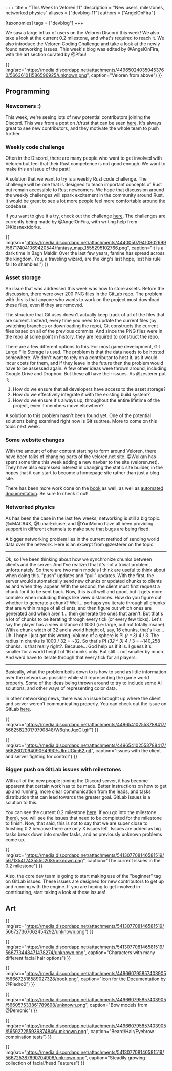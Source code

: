 +++
title = "This Week In Veloren 11"
description = "New users, milestones, networked physics"
aliases = ["devblog-11"]
authors = ["AngelOnFira"]

[taxonomies]
tags = ["devblog"]
+++

We saw a large influx of users on the Veloren Discord this week! We also take a look at the current 0.2 milestone, and what's required to reach it. We also introduce the Veloren Coding Challenge and take a look at the newly found networking issues. This week's blog was edited by @AngelOnFira, with the art section curated by @Pfau!

{{ img(src="https://media.discordapp.net/attachments/449650240350453760/566361011586596925/unknown.png", caption="Veloren from above") }}

## Programming

### Newcomers :)

This week, we're seeing lots of new potential contributors joining the Discord. This was from a post on /r/rust that can be seen [here](https://www.reddit.com/r/rust/comments/bb7a6d/veloren_the_opensource_voxel_mmorpg_is_looking/). It's always great to see new contributors, and they motivate the whole team to push further.

### Weekly code challenge

Often in the Discord, there are many people who want to get involved with Veloren but feel that their Rust competence is not good enough. We want to make this an issue of the past!

A solution that we want to try is a weekly Rust code challenge. The challenge will be one that is designed to teach important concepts of Rust but remain accessible to Rust newcomers. We hope that discussion around the weekly challenges will spark excitement in the community around Rust. It would be great to see a lot more people feel more comfortable around the codebase.

If you want to give it a try, check out the challenge [here](https://gitlab.com/veloren/veloren-coding-challenges/tree/master/coding_challenge_1). The challenges are currently being made by @AngelOnFira, with writing help from @Kidsnextdorks.

{{ img(src="https://media.discordapp.net/attachments/444005079410802699/567174041069420544/fantasy_map_1555295102766.png", caption="It is a dark time in Bagh Maldir. Over the last few years, famine has spread across the kingdom. You, a traveling wizard, are the king's last hope, lest his rule fall to shambles.") }}

### Asset storage

An issue that was addressed this week was how to store assets. Before the discussion, there were over 200 PNG files in the GitLab repo. The problem with this is that anyone who wants to work on the project must download these files, even if they are removed.

The structure that Git uses doesn't actually keep track of all of the files that are current. Instead, every time you need to update the current files (by switching branches or downloading the repo), Git constructs the current files based on all of the previous commits. And since the PNG files were in the repo at some point in history, they are required to construct the repo.

There are a few different options to this. For most game development, Git Large File Storage is used. The problem is that the data needs to be hosted somewhere. We don't want to rely on a contributor to host it, as it would incur costs for them, and if they leave in the future then the problem would have to be assessed again. A few other ideas were thrown around, including Google Drive and Dropbox. But these all have their issues. As @zesterer put it;

1) How do we ensure that all developers have access to the asset storage?
2) How do we effectively integrate it with the existing build system?
3) How do we ensure it's always up, throughout the entire lifetime of the project, even if members move elsewhere?

A solution to this problem hasn't been found yet. One of the potential solutions being examined right now is Git subtree. More to come on this topic next week.

### Some website changes

With the amount of other content starting to form around Veloren, there have been talks of changing parts of the veloren.net site. @Wulkan has spent some time this week adding a new navbar to the site (veloren.net). They have also expressed interest in changing the static site builder, in the hopes that it can start to become a homepage site rather than just a blog site.

There has been more work done on the [book](https://book.veloren.net/) as well, as well as [automated documentation](https://docs.veloren.net/veloren_voxygen/index.html). Be sure to check it out!

### Networked physics

As has been the case in the last few weeks, networking is still a big topic. @xMAC94X, @LunarEclipse, and @YuriMomo have all been providing support in different channels to make sure that bugs are being fixed.

A bigger networking problem lies in the current method of sending world data over the network. Here is an excerpt from @zesterer on the topic.

<hr>

Ok, so I've been thinking about how we synchronize chunks between clients and the server. And I've realized that it's not a trivial problem, unfortunately. So there are two main models I think are useful to think about when doing this. "push" updates and "pull" updates. With the first, the server would automatically send new chunks or updated chunks to clients as and when they appear. With the second, the client must first request a chunk for it to be sent back. Now, this is all well and good, but it gets more complex when including things like view distances. How do you figure out whether to generate a chunk? Well... perhaps you iterate through all chunks that are within range of all clients, and then figure out which ones are generated and which aren't... then generate the ones that aren't. But that's a lot of chunks to be iterating through every tick (or every few ticks). Let's say the player has a view distance of 1000 (i.e: large, but not totally insane). With a chunk width of 32 and a world height of, say, 16 chunks, that's like... Uh. I hope I just got this wrong. Volume of a sphere is PI *(r ^ 3)* 4 / 3. The radius in chunks is 1000 / 32 = ~32. So that's PI *(32 ^ 3)* 4 / 3 = ~140,258 chunks. Is that really right?. Because... God help us if it is. I guess it's smaller for a world height of 16 chunks only. But still... not smaller by much. And we'd have to iterate through that every tick for all players.

<hr>

Basically, what the problem boils down to is how to send as little information over the network as possible while still representing the game world properly. Some of the ideas being thrown around to try to include some AI solutions, and other ways of representing color data.

In other networking news, there was an issue brought up where the client and server weren't communicating properly. You can check out the issue on GitLab [here](https://gitlab.com/veloren/veloren/issues/13).

{{ img(src="https://media.discordapp.net/attachments/449654102553788417/566258230179790848/W6qhuJqoGl.gif") }}

{{ img(src="https://media.discordapp.net/attachments/449654102553788417/566260209409064990/sJImUGim62.gif", caption="Issues with the client and server fighting for control") }}

### Bigger push on GitLab issues with milestones

With all of the new people joining the Discord server, it has become apparent that certain work has to be made. Better instructions on how to get up and running, more clear communication from the leads, and tasks distribution that can lead towards the greater goal. GitLab issues is a solution to this.

You can see the current 0.2 milestone [here](https://gitlab.com/veloren/veloren/milestones). If you go into the milestone ([here](https://gitlab.com/veloren/veloren/milestones/1)), you will see the issues that need to be completed for the milestone to finish. Now, that said, this is not to say that we are super close to finishing 0.2 because there are only X issues left. Issues are added as big tasks break down into smaller tasks, and as previously unknown problems come up.

{{ img(src="https://media.discordapp.net/attachments/541307708146581519/567135412435550208/unknown.png", caption="The current issues in the 0.2 milestone") }}

Also, the core dev team is going to start making use of the "beginner" tag on GitLab issues. These issues are designed for new contributors to get up and running with the engine. If you are hoping to get involved in contributing, start taking a look at these issues!

## Art

{{ img(src="https://media.discordapp.net/attachments/541307708146581519/566727367062454292/unknown.png") }}

{{ img(src="https://media.discordapp.net/attachments/541307708146581519/566773448471478274/unknown.png", caption="Characters with many different facial hair options") }}

{{ img(src="https://media.discordapp.net/attachments/449660795857403905/566672516589027328/book.png", caption="Icon for the Documentation by @Piedro0") }}

{{ img(src="https://media.discordapp.net/attachments/449660795857403905/566057533861789698/unknown.png", caption="Bow models from @Demonic") }}

{{ img(src="https://media.discordapp.net/attachments/449660795857403905/565927255939874846/unknown.png", caption="Beard/Hair/Eyebrow combination tests") }}

{{ img(src="https://media.discordapp.net/attachments/541307708146581519/566725387690704906/unknown.png", caption="Steadily growing collection of facial/head Features") }}
